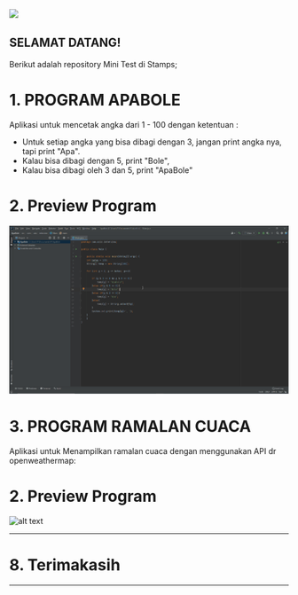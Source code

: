 <img height="100em" src="https://github-readme-stats.vercel.app/api?username=aziez&show_icons=true&hide_border=true&&count_private=true&include_all_commits=true" />

 ## SELAMAT DATANG!
Berikut adalah repository Mini Test di Stamps;

# 1. PROGRAM APABOLE
Aplikasi untuk mencetak angka dari 1 - 100 dengan ketentuan : 
- Untuk setiap angka yang bisa dibagi dengan 3, jangan print angka nya, tapi print "Apa".
- Kalau bisa dibagi dengan 5, print "Bole",
- Kalau bisa dibagi oleh 3 dan 5, print "ApaBole"

# 2. Preview Program
![alt text](https://github.com/aziez/InterView_Stamps/blob/main/ApaBole/ApaBole_Demo.gif)

# 3. PROGRAM RAMALAN CUACA
Aplikasi untuk Menampilkan ramalan cuaca dengan menggunakan API dr openweathermap: 


# 2. Preview Program
![alt text](https://github.com/aziez/SI-GITS_Indonesia/blob/main/Tugas_9VRWeb/Hasil_build2.gif)



***

# 8. Terimakasih

***
